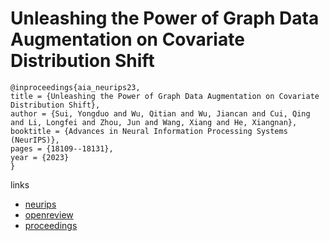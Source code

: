 # Unleashing the Power of Graph Data Augmentation on Covariate Distribution Shift

```
@inproceedings{aia_neurips23,
title = {Unleashing the Power of Graph Data Augmentation on Covariate Distribution Shift},
author = {Sui, Yongduo and Wu, Qitian and Wu, Jiancan and Cui, Qing and Li, Longfei and Zhou, Jun and Wang, Xiang and He, Xiangnan},
booktitle = {Advances in Neural Information Processing Systems (NeurIPS)},
pages = {18109--18131},
year = {2023}
}
```

links
- [neurips](https://nips.cc/Conferences/2023/Schedule?showEvent=70792)
- [openreview](https://openreview.net/forum?id=hIGZujtOQv)
- [proceedings](https://papers.nips.cc//paper_files/paper/2023/hash/3a33ddacb2798fc7d83b8334d552e05a-Abstract-Conference.html)
